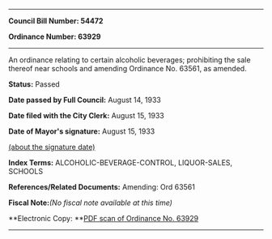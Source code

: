 

********

**Council Bill Number: 54472**
   
**Ordinance Number: 63929**
********

 An ordinance relating to certain alcoholic beverages; prohibiting the sale thereof near schools and amending Ordinance No. 63561, as amended.

**Status:** Passed
   
**Date passed by Full Council:** August 14, 1933
   
**Date filed with the City Clerk:** August 15, 1933
   
**Date of Mayor's signature:** August 15, 1933
   
[(about the signature date)](/~public/approvaldate.htm)
   
   
   
   
**Index Terms:** ALCOHOLIC-BEVERAGE-CONTROL, LIQUOR-SALES, SCHOOLS

**References/Related Documents:** Amending: Ord 63561

**Fiscal Note:**_(No fiscal note available at this time)_

**Electronic Copy: **[PDF scan of Ordinance No. 63929](/~archives/Ordinances/Ord_63929.pdf)

********

